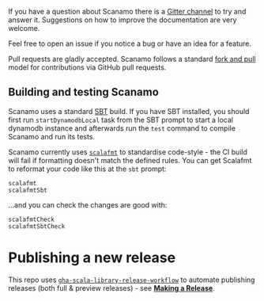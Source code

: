 If you have a question about Scanamo there is a 
[Gitter channel](https://gitter.im/guardian/scanamo) to try and 
answer it. Suggestions on how to improve the documentation are very
welcome.

Feel free to open an issue if you notice a bug or have an idea for a
feature. 

Pull requests are gladly accepted. Scanamo follows a standard
[fork and pull](https://help.github.com/articles/using-pull-requests/)
model for contributions via GitHub pull requests.

Building and testing Scanamo
----------------------------

Scanamo uses a standard [SBT](https://www.scala-sbt.org/) build. If you
have SBT installed, you should first run `startDynamodbLocal` task from the SBT prompt to start a local dynamodb instance and afterwards run the `test` command to compile Scanamo and run its tests.

Scanamo currently uses [`scalafmt`](https://scalameta.org/scalafmt/) to
standardise code-style - the CI build will fail if formatting doesn't
match the defined rules. You can get Scalafmt to reformat your code like
this at the `sbt` prompt:

```
scalafmt
scalafmtSbt
```

...and you can check the changes are good with:

```
scalafmtCheck
scalafmtSbtCheck
```

# Publishing a new release

This repo uses [`gha-scala-library-release-workflow`](https://github.com/guardian/gha-scala-library-release-workflow)
to automate publishing releases (both full & preview releases) - see
[**Making a Release**](https://github.com/guardian/gha-scala-library-release-workflow/blob/main/docs/making-a-release.md).
